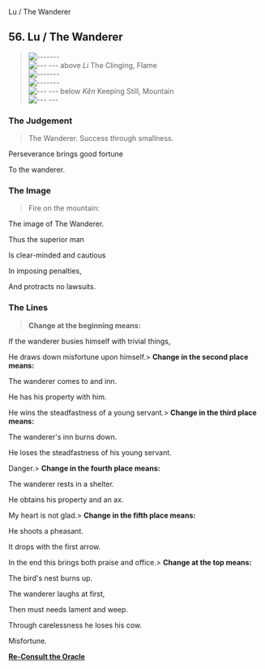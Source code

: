 Lu / The Wanderer
## 56. Lu / The Wanderer
> ![-------](../images/yangU.gif)   
> ![--- ---](../images/yinU.gif) above _Li_ The Clinging, Flame  
> ![-------](../images/yangU.gif)   
> ![-------](../images/yangU.gif)   
> ![--- ---](../images/yinU.gif) below _Kên_ Keeping Still, Mountain  
> ![--- ---](../images/yinU.gif)
### The Judgement
> The Wanderer. Success through smallness.  
>  Perseverance brings good fortune  
>  To the wanderer.
### The Image
> Fire on the mountain:  
>  The image of The Wanderer.  
>  Thus the superior man  
>  Is clear-minded and cautious  
>  In imposing penalties,  
>  And protracts no lawsuits.
### The Lines
> **Change at the beginning means:**  
>  If the wanderer busies himself with trivial things,  
>  He draws down misfortune upon himself.> **Change in the second place means:**  
>  The wanderer comes to and inn.  
>  He has his property with him.  
>  He wins the steadfastness of a young servant.> **Change in the third place means:**  
>  The wanderer's inn burns down.  
>  He loses the steadfastness of his young servant.  
>  Danger.> **Change in the fourth place means:**  
>  The wanderer rests in a shelter.  
>  He obtains his property and an ax.  
>  My heart is not glad.> **Change in the fifth place means:**  
>  He shoots a pheasant.  
>  It drops with the first arrow.  
>  In the end this brings both praise and office.> **Change at the top means:**  
>  The bird's nest burns up.  
>  The wanderer laughs at first,  
>  Then must needs lament and weep.  
>  Through carelessness he loses his cow.  
>  Misfortune.

**[Re-Consult the Oracle](../index.html)**

